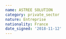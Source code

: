 ```yaml
---
name: ASTREE SOLUTION
category: private_sector
nature: Entreprise
nationality: France
date_signed: '2018-11-12'
---
```

    